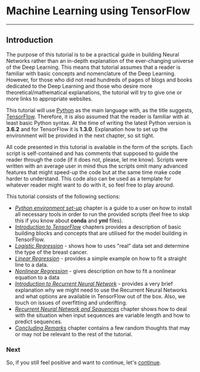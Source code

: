 # Machine Learning using TensorFlow

---

## Introduction

The purpose of this tutorial is to be a practical guide in building Neural Networks rather than an in-depth explanation of the ever-changing universe of the Deep Learning. This means that tutorial assumes that a reader is familiar with basic concepts and nomenclature of the Deep Learning. However, for those who did not read hundreds of pages of blogs and books dedicated to the Deep Learning and those who desire more theoretical/mathematical explanations, the tutorial will try to give one or more links to appropriate websites.

This tutorial will use [Python](https://www.python.org/) as the main language with, as the title suggests, [TensorFlow](https://www.tensorflow.org/). Therefore, it is also assumed that the reader is familiar with at least basic  Python syntax.  At the time of writing the latest Python version is **3.6.2** and for TensorFlow it is **1.3.0**. Explanation how to set up the environment will be provided in the next chapter, so sit tight.

All code presented in this tutorial is available in the form of the scripts. Each script is self-contained and has comments that supposed to guide the reader through the code \(if it does not, please, let me know\). Scripts were written with an average user in mind thus the scripts omit many advanced features that might speed-up the code but at the same time make code harder to understand. This code also can be used as a template for whatever reader might want to do with it, so feel free to play around.

This tutorial consists of the following sections:

*   [_Python environment set-up_](/chapters/chapter1.md) chapter is a guide to a user on how to install all necessary tools in order to run the provided scripts \(feel free to skip this if you know about **conda** and **yml** files\).
*   [_Introduction to TensorFlow_](/chapters/chapter2.md) chapters provides a description of basic building blocks and concepts that are utilised for the model building in TensorFlow.
*   [_Logistic Regression_](/chapters/chapter3.md) - shows how to uses "real" data set and determine the type of the breast cancer.
*   [_Linear Regression_](/chapters/chapter4.md) -  provides a simple example on how to fit a straight line to a data.
*   [_Nonlinear Regression_](/chapters/chapter5.md) - gives description on how to fit a nonlinear equation to a data
*   [_Introduction to Recurrent Neural Network_](/chapters/chapter6.md) - provides a very brief explanation why we might need to use the Recurrent Neural Networks and what options are available in TensorFlow out of the box. Also, we touch on issues of overfitting and underifting.
*   [_Recurrent Neural Network and Sequences_](/chapters/chapter7.md) chapter shows how to deal with the situation when input sequences are variable length and how to predict sequences.
*   [_Concluding Remarks_](/chapters/chapter8.md) chapter contains a few random thoughts that may or may not be relevant to the rest of the tutorial.

### Next

So, if you still feel positive and want to continue, let's [continue](/chapters/chapter1.md).
